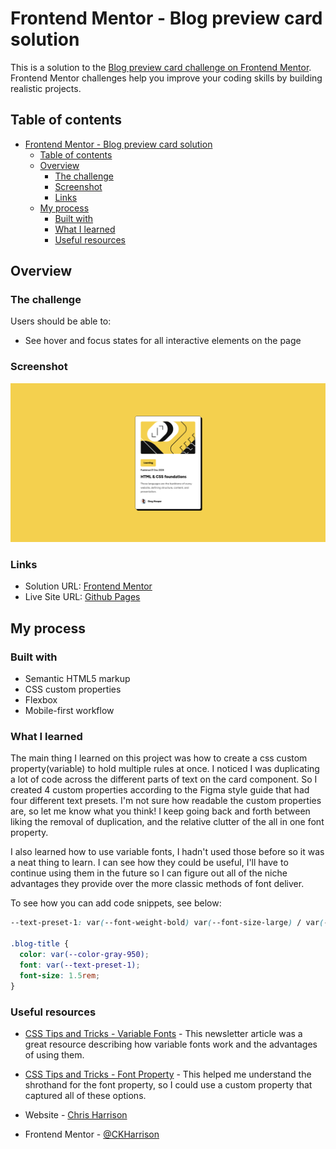 # Frontend Mentor - Blog preview card solution

This is a solution to the [Blog preview card challenge on Frontend Mentor](https://www.frontendmentor.io/challenges/blog-preview-card-ckPaj01IcS). Frontend Mentor challenges help you improve your coding skills by building realistic projects.

## Table of contents

- [Frontend Mentor - Blog preview card solution](#frontend-mentor---blog-preview-card-solution)
  - [Table of contents](#table-of-contents)
  - [Overview](#overview)
    - [The challenge](#the-challenge)
    - [Screenshot](#screenshot)
    - [Links](#links)
  - [My process](#my-process)
    - [Built with](#built-with)
    - [What I learned](#what-i-learned)
    - [Useful resources](#useful-resources)

## Overview

### The challenge

Users should be able to:

- See hover and focus states for all interactive elements on the page

### Screenshot

![](./assets/images/example-screenshot.png)

### Links

- Solution URL: [Frontend Mentor]()
- Live Site URL: [Github Pages](https://www.ckharrison.github.io/blog-preview-card)

## My process

### Built with

- Semantic HTML5 markup
- CSS custom properties
- Flexbox
- Mobile-first workflow

### What I learned

The main thing I learned on this project was how to create a css custom property(variable) to hold multiple rules at once. I noticed I was duplicating a lot of code across the different parts of text on the card component. So I created 4 custom properties according to the Figma style guide that had four different text presets.
I'm not sure how readable the custom properties are, so let me know what you think! I keep going back and forth between liking the removal of duplication, and the relative clutter of the all in one font property.

I also learned how to use variable fonts, I hadn't used those before so it was a neat thing to learn. I can see how they could be useful, I'll have to continue using them in the future so I can figure out all of the niche advantages they provide over the more classic methods of font deliver.

To see how you can add code snippets, see below:

```css
--text-preset-1: var(--font-weight-bold) var(--font-size-large) / var(--default-line-height) var(--font-family);

.blog-title {
  color: var(--color-gray-950);
  font: var(--text-preset-1);
  font-size: 1.5rem;
}
```

### Useful resources

- [CSS Tips and Tricks - Variable Fonts](https://css-tricks.com/newsletter/259-how-to-use-variable-fonts/) - This newsletter article was a great resource describing how variable fonts work and the advantages of using them.
- [CSS Tips and Tricks - Font Property](https://css-tricks.com/snippets/css/font-shorthand/) - This helped me understand the shrothand for the font property, so I could use a custom property that captured all of these options.

- Website - [Chris Harrison](https://www.charrison.dev)
- Frontend Mentor - [@CKHarrison](https://www.frontendmentor.io/profile/CKHarrison)
